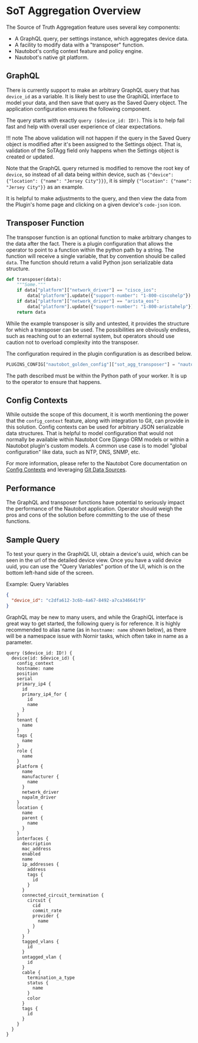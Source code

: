 # SoT Aggregation Overview

The Source of Truth Aggregation feature uses several key components:

* A GraphQL query, per settings instance, which aggregates device data.
* A facility to modify data with a "transposer" function.
* Nautobot's config context feature and policy engine.
* Nautobot's native git platform.

## GraphQL

There is currently support to make an arbitrary GraphQL query that has `device_id` as a variable. It is likely best to use the GraphiQL interface to model your data, and then save that query as the Saved Query object. The application configuration ensures the following component.

The query starts with exactly `query ($device_id: ID!)`. This is to help fail fast and help with overall user experience of clear expectations.

!!! note
    The above validation will not happen if the query in the Saved Query object is modified after it's been assigned to the Settings object. That is, validation of the SoTAgg field only happens when the Settings object is created or updated.

Note that the GraphQL query returned is modified to remove the root key of `device`, so instead of all data being within device, such as `{"device": {"location": {"name": "Jersey City"}}}`, it is simply `{"location": {"name": "Jersey City"}}` as an example.

It is helpful to make adjustments to the query, and then view the data from the Plugin's home page and clicking on a given device's `code-json` icon.

## Transposer Function

The transposer function is an optional function to make arbitrary changes to the data after the fact. There is a plugin configuration that allows the
operator to point to a function within the python path by a string. The function will receive a single variable, that by convention should be called `data`. The function should return a valid Python json serializable data structure.

```python
def transposer(data):
    """Some."""
    if data["platform"]["network_driver"] == "cisco_ios":
        data["platform"].update({"support-number": "1-800-ciscohelp"})
    if data["platform"]["network_driver"] == "arista_eos":
        data["platform"].update({"support-number": "1-800-aristahelp"})
    return data
```

While the example transposer is silly and untested, it provides the structure for which a transposer can be used. The possibilities are obviously endless, such as reaching out to an external system, but operators should use caution not to overload complexity into the transposer.

The configuration required in the plugin configuration is as described below.

```python
PLUGINS_CONFIG["nautobot_golden_config"]["sot_agg_transposer"] = "nautobot_golden_config.transposer.transposer"
```

The path described must be within the Python path of your worker. It is up to the operator to ensure that happens.

## Config Contexts

While outside the scope of this document, it is worth mentioning the power that the `config_context` feature, along with integration to Git, can provide in this solution. Config contexts can be used for arbitrary JSON serializable data structures. That is helpful to model configuration
that would not normally be available within Nautobot Core Django ORM models or within a Nautobot plugin's custom models. A common use case is to model "global configuration" like data, such as NTP, DNS, SNMP, etc.

For more information, please refer to the Nautobot Core documentation on
[Config Contexts](https://docs.nautobot.com/projects/core/en/latest/additional-features/config-contexts/#configuration-contexts) and leveraging [Git Data Sources](https://docs.nautobot.com/projects/core/en/stable/user-guides/git-data-source/#using-git-data-sources).

## Performance

The GraphQL and transposer functions have potential to seriously impact the performance of the Nautobot application. Operator should weigh the pros and cons of the solution before committing to the use of these functions.

## Sample Query

To test your query in the GraphiQL UI, obtain a device's uuid, which can be seen in the url of the detailed device view. Once you have a valid device uuid, you can use the "Query Variables" portion of the UI, which is on the bottom left-hand side of the screen.

Example: Query Variables

```json
{
  "device_id": "c2dfa612-3c6b-4a67-8492-a7ca346641f9"
}
```

GraphQL may be new to many users, and while the GraphiQL interface is great way to get started, the following query is for reference. It is
highly recommended to alias name (as in `hostname: name` shown below), as there will be a namespace issue with Nornir tasks, which often
take in name as a parameter.

```
query ($device_id: ID!) {
  device(id: $device_id) {
    config_context
    hostname: name
    position
    serial
    primary_ip4 {
      id
      primary_ip4_for {
        id
        name
      }
    }
    tenant {
      name
    }
    tags {
      name
    }
    role {
      name
    }
    platform {
      name
      manufacturer {
        name
      }
      network_driver
      napalm_driver
    }
    location {
      name
      parent {
        name
      }
    }
    interfaces {
      description
      mac_address
      enabled
      name
      ip_addresses {
        address
        tags {
          id
        }
      }
      connected_circuit_termination {
        circuit {
          cid
          commit_rate
          provider {
            name
          }
        }
      }
      tagged_vlans {
        id
      }
      untagged_vlan {
        id
      }
      cable {
        termination_a_type
        status {
          name
        }
        color
      }
      tags {
        id
      }
    }
  }
}
```
